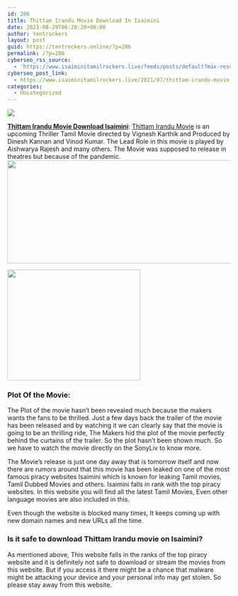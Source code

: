```yaml
---
id: 286
title: Thittam Irandu Movie Download In Isaimini
date: 2021-08-29T06:20:20+00:00
author: tentrockers
layout: post
guid: https://tentrockers.online/?p=286
permalink: /?p=286
cyberseo_rss_source:
  - 'https://www.isaiminitamilrockers.live/feeds/posts/default?max-results=150&start-index=1'
cyberseo_post_link:
  - https://www.isaiminitamilrockers.live/2021/07/thittam-irandu-movie-download-in.html
categories:
  - Uncategorized
---
```

<div class="media_block">
  <img src="https://1.bp.blogspot.com/-jIUre5tVqdo/YQLLU8uaYkI/AAAAAAAABFc/eK5dDaG6psgYowts2hWcPlRwbwEiFmWKQCLcBGAsYHQ/s72-w646-h233-c/Thittam-Irandu-Movie-Download-Leaked-1200x675.jpg" class="media_thumbnail" />
</div>

<meta content="Thittam Irandu Movie Download Isaimini :&nbsp; Thittam Irandu Movie is an upcoming Thriller Tamil Movie directed by Vignesh Karthik and Produced..." name="twitter:description" />

  


<center>
</center>

**[Thittam Irandu Movie Download Isaimini](https://techsambavangal.in/thittam-irandu-movie-download-leaked-on-isaimini/)**:&nbsp;[Thittam Irandu Movie](https://www.tamilrockerz.online/thittam-irandu-full-movie-download-isaimini/) is an upcoming Thriller Tamil Movie directed by Vignesh Karthik and Produced by Dinesh Kannan and Vinod Kumar. The Lead Role in this movie is played by Aishwarya Rajesh and many others. The Movie was supposed to release in theatres but because of the pandemic.[<img loading="lazy" border="0" data-original-height="675" data-original-width="1200" height="233" src="https://1.bp.blogspot.com/-jIUre5tVqdo/YQLLU8uaYkI/AAAAAAAABFc/eK5dDaG6psgYowts2hWcPlRwbwEiFmWKQCLcBGAsYHQ/w646-h233/Thittam-Irandu-Movie-Download-Leaked-1200x675.jpg" width="646" />](https://1.bp.blogspot.com/-jIUre5tVqdo/YQLLU8uaYkI/AAAAAAAABFc/eK5dDaG6psgYowts2hWcPlRwbwEiFmWKQCLcBGAsYHQ/s1200/Thittam-Irandu-Movie-Download-Leaked-1200x675.jpg)



<div class="separator">
  <a href="https://www.tamilrockerz.online/thittam-irandu-movie-download-on-isaimini/"><img loading="lazy" border="0" data-original-height="250" data-original-width="300" height="250" src="https://1.bp.blogspot.com/-nfbzYVobUik/YMlpOerzdgI/AAAAAAAAA3Y/aAupsOUs_WMY6Lv7R1OtZhI6OqaRh-YAwCPcBGAYYCw/s0/e854879156f0849f3d27a89db88ed039.png" width="300" /></a>
</div>

### **Plot Of the Movie:**

The Plot of the movie hasn’t been revealed much because the makers wants the fans to be thrilled. Just a few days back the trailer of the movie has been released and by watching it we can clearly say that the movie is going to be an thrilling ride, The Makers hid the plot of the movie perfectly behind the curtains of the trailer. So the plot hasn’t been shown much. So we have to watch the movie directly on the SonyLiv to know more.

The Movie’s release is just one day away that is tomorrow itself and now there are rumors around that this movie has been leaked on one of the most famous piracy websites Isaimini which is known for leaking Tamil movies, Tamil Dubbed Movies and others. Isaimini falls in rank with the top piracy websites. In this website you will find all the latest Tamil Movies, Even other language movies are also included in this.

Even though the website is blocked many times, It keeps coming up with new domain names and new URLs all the time.

### **Is it safe to download Thittam Irandu movie on Isaimini?**

As mentioned above, This website falls in the ranks of the top piracy website and it is definitely not safe to download or stream the movies from this website. But if you access it there might be a chance that malware might be attacking your device and your personal info may get stolen. So please stay away from this website.

<center>
</center>